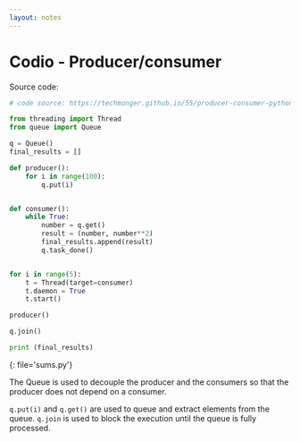 ```yaml
---
layout: notes
---
```

# Codio - Producer/consumer

Source code:

```python
# code source: https://techmonger.github.io/55/producer-consumer-python/

from threading import Thread
from queue import Queue

q = Queue()
final_results = []

def producer():
    for i in range(100):
        q.put(i)


def consumer():
    while True:
        number = q.get()
        result = (number, number**2)
        final_results.append(result)
        q.task_done()


for i in range(5):
    t = Thread(target=consumer)
    t.daemon = True
    t.start()

producer()

q.join()

print (final_results)
```
{: file='sums.py'}

The Queue is used to decouple the producer and the consumers so that the producer does not depend on a consumer.

`q.put(i)` and `q.get()` are used to queue and extract elements from the queue. `q.join` is used to block the execution until the queue is fully processed.
